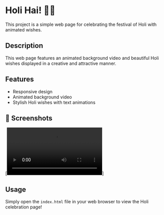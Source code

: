 # Holi Hai! 🎉🌈

This project is a simple web page for celebrating the festival of Holi with animated wishes.

## Description

This web page features an animated background video and beautiful Holi wishes displayed in a creative and attractive manner.

## Features

- Responsive design
- Animated background video
- Stylish Holi wishes with text animations

## 📸 Screenshots
[![Happy Holi Animated Greetings Video](https://github.com/DeepakScripter/HTML-CSS-JS-Explorer/raw/a52e4e1efc26e9dc8dc285b263533c73e756de19/Holi%20Hai/Asset/y2mate.com%20-%20Happy%20Holi%20Animated%20GreetingsHoli%20Animated%20VideoHappy%20Holi%20Animated_1080p.mp4)]

## Usage

Simply open the `index.html` file in your web browser to view the Holi celebration page!
